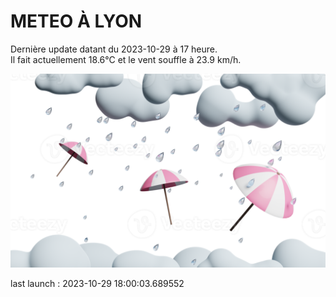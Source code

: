 # METEO À LYON

Dernière update datant du 2023-10-29 à 17 heure.  
Il fait actuellement 18.6°C et le vent souffle à 23.9 km/h.      

![](./.github/rain.png)

last launch : 2023-10-29 18:00:03.689552
